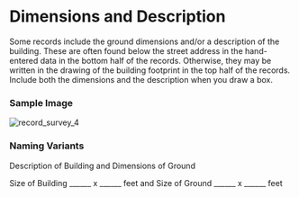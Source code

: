 # Dimensions and Description
<p>Some records include the ground dimensions and/or a description of the building. These are often found below the street address in the hand-entered data in the bottom half of the records. Otherwise, they may be written in the drawing of the building footprint in the top half of the records. Include both the dimensions and the description when you draw a box.</p>
<div id="accordion-help-modal">
  <h3>Sample Image</h3>
  <div class="modal-field-guide" >
    <img src="/images/record_survey_4.png" alt="record_survey_4">
  </div>
  <h3>Naming Variants</h3>
  <div>
    <p class="other-form" >Description of Building and Dimensions of Ground</p> <p class="other-form" >Size of Building ______ x ______ feet and Size of Ground ______ x ______ feet</p>
  </div>
</div>
